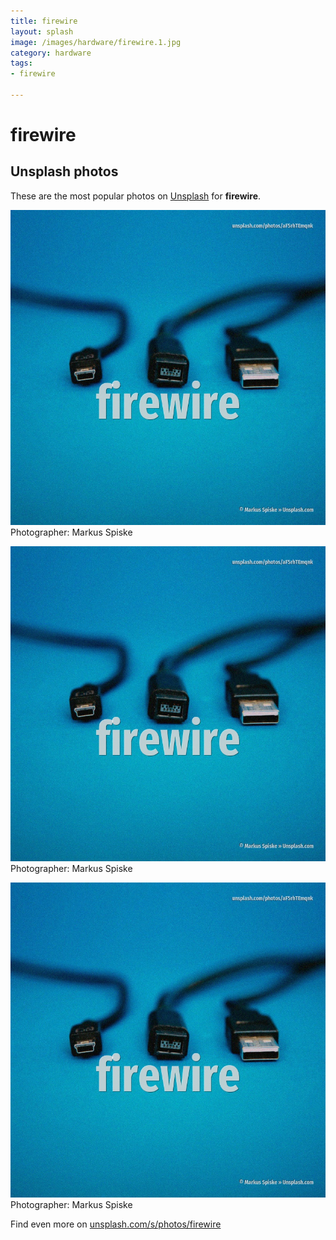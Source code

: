 ```yaml
---
title: firewire
layout: splash
image: /images/hardware/firewire.1.jpg
category: hardware
tags:
- firewire

---
```

# firewire

  

 
## Unsplash photos
These are the most popular photos on [Unsplash](https://unsplash.com) for **firewire**.
 
![firewire](/images/hardware/firewire.1.jpg)
Photographer:  Markus Spiske
 
![firewire](/images/hardware/firewire.2.jpg)
Photographer:  Markus Spiske
 
![firewire](/images/hardware/firewire.3.jpg)
Photographer:  Markus Spiske
 
Find even more on [unsplash.com/s/photos/firewire](https://unsplash.com/s/photos/firewire)
 
